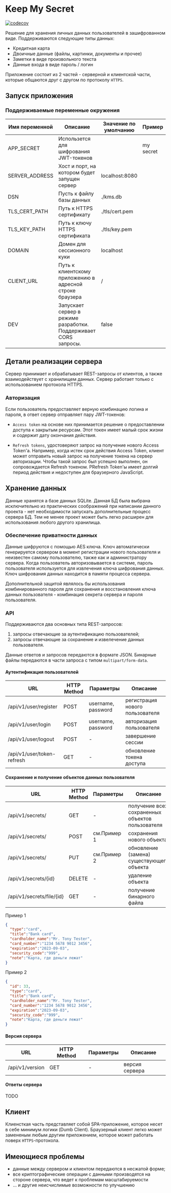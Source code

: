 # Keep My Secret #

[![codecov](https://codecov.io/gh/grafviktor/keep-my-secret/branch/master/graph/badge.svg?token=wrIL0tyQ5q)](https://codecov.io/gh/grafviktor/keep-my-secret)

Решение для хранения личных данных пользователей в зашифрованном виде. Поддерживаются следующие типы данных:

* Кредитная карта
* Двоичные данные (файлы, картинки, документы и прочее)
* Заметки в виде произвольного текста
* Данные входа в виде пароль / логин

Приложение состоит из 2 частей - серверной и клиентской части, которые общаются друг с другом по протоколу `HTTPS`.

## Запуск приложения ##

### Поддерживаемые переменные окружения ###

| Имя переменной | Описание                                                         | Значение по умолчанию | Пример    |
|----------------|------------------------------------------------------------------|-----------------------|-----------|
| APP_SECRET     | Использется для шифрования JWT-токенов                           |                       | my secret |
| SERVER_ADDRESS | Хост и порт, на котором будет запущен сервер                     | localhost:8080        |           |
| DSN            | Пусть к файлу базы данных                                        | ./kms.db              |           |
| TLS_CERT_PATH  | Путь к HTTPS сертификату                                         | ./tls/cert.pem        |           |
| TLS_KEY_PATH   | Путь к ключу HTTPS сертификата                                   | ./tls/key.pem         |           |
| DOMAIN         | Домен для сессионного куки                                       | localhost             |           |
| CLIENT_URL     | Путь к клиентскому приложению в адресной строке браузера         | /                     |           |
| DEV            | Запускает сервер в режиме разработки. Поддерживает CORS запросы. | false                 |           |

## Детали реализации сервера ##

Сервер принимает и обрабатывает REST-запросы от клиентов, а также взаимодействует с хранилищем данных. Сервер работает только с использованием протокола HTTPS.

### Авторизация ###

Если пользователь предоставляет верную комбинацию логина и пароля, в ответ сервер отправляет пару JWT-токенов:

* `Access token` на основе них принимается решение о предоставлении доступа к закрытым ресурсам. Этот токен имеет малый срок жизни и содержит дату окончания действия.

* `Refresh tokens`, удостоверяют запрос на получение нового Access Token'а. Например, когда истек срок действия Access Token, клиент может отправить новый запрос на получение токена на сервер авторизации. Чтобы такой запрос был успешно выполнен, он сопровождается Refresh токеном. РRefresh Token'ы имеет долгий период действия и недоступен для браузерного JavaScript.

## Хранение данных ##

Данные хранятся а базе данных SQLite. Данная БД была выбрана исключительно из практических соображений при написании данного проекта - нет необходимости запускать дополнительные процесс сервера БД. Тем не менее проект может быть легко расширен для использования любого другого хранилища.

### Обеспечение приватности данных ###

Данные шифруются с помощью AES ключа. Ключ автоматически генерируется сервером в момент регистрации нового пользователя и неизвестен самому пользователю, также как и администратору сервера. Когда пользователь авторизовывается в системе, пароль пользователя используется для извлечения ключа шифрования данных. Ключ шифрования данных находится в памяти процесса сервера. 

Дополнительной защитой являлось бы использования комбинированного пароля для сохранения и восстановления ключа данных пользователя - комбинация секрета сервера и пароля пользователя.

### API ###

Поддерживаются два основных типа REST-запросов:

1. запросы отвечающие за аутентификацию пользователей;
2. запросы отвечающие за сохранение и извелечение данных пользователя.

Данные ответов и запросов передаются в формате JSON. Бинарные файлы передаются в части запроса с типом `multipart/form-data`.

#### Аутентификация пользователей ####

| URL                        | HTTP Method | Параметры          | Описание                        |
|----------------------------|-------------|--------------------|---------------------------------|
| /api/v1/user/register      | POST        | username, password | регистрация нового пользователя |
| /api/v1/user/login         | POST        | username, password | авторизация пользователя        |
| /api/v1/user/logout        | POST        | -                  | завершение сессии               |
| /api/v1/user/token-refresh | GET         | -                  | обновление токена доступа       |

#### Сохранение и получение объектов данных пользователя ####

| URL                       | HTTP Method | Параметры   | Описание                                         |
|---------------------------|-------------|-------------|--------------------------------------------------|
| /api/v1/secrets/          | GET         | -           | получение всех сохраненных объектов пользователя |
| /api/v1/secrets/          | POST        | см.Пример 1 | сохранения нового объекта                        |
| /api/v1/secrets/          | PUT         | см.Пример 2 | обновление (замена) существующего объекта        |
| /api/v1/secrets/{id}      | DELETE      | -           | удаление объекта                                 |
| /api/v1/secrets/file/{id} | GET         | -           | получение бинарного файла                        |

Пример 1
```json
{
  "type":"card",
  "title":"Bank card",
  "cardholder_name":"Mr. Tony Tester",
  "card_number":"1234 5678 9012 3456",
  "expiration":"2023-09-03",
  "security_code":"999",
  "note":"Карта, где деньги лежат"
}
```

Пример 2
```json
{
  "id": 33,
  "type":"card",
  "title":"Bank card",
  "cardholder_name":"Mr. Tony Tester",
  "card_number":"1234 5678 9012 3456",
  "expiration":"2023-09-03",
  "security_code":"999",
  "note":"Карта, где деньги лежат"
}
```

#### Версия сервера ####

| URL              | HTTP Method | Параметры          | Описание       |
|------------------|-------------|--------------------|----------------|
| /api/v1/version  | GET         | -                  | версия сервера |

#### Ответы сервера ####

TODO

## Клиент ##

Клиенсткая часть представляет собой SPA-приложение, которое несет в себе минимум логики (Dumb Client). Браузерный клиент легко может замененым любым другим приложением, которое может работать поверх `HTTPS`-протокола.

## Имеющиеся проблемы ##

* данные между сервером и клиентом передаются в несжатой форме;
* все криптографические операции с данными производятся на стороне сервера, что ведет к проблемам масштабируемости
* ... и другие неисчислимые возможности по улучшению
